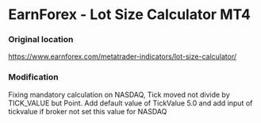 # EarnForex - Lot Size Calculator MT4

### Original location

<https://www.earnforex.com/metatrader-indicators/lot-size-calculator/>

### Modification

Fixing mandatory calculation on NASDAQ, Tick moved not divide by TICK_VALUE but Point.
Add default value of TickValue 5.0 and add input of tickvalue if broker not set this value for NASDAQ
